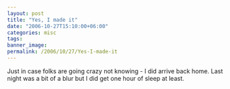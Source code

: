 ```yaml
---
layout: post
title: "Yes, I made it"
date: "2006-10-27T15:10:00+06:00"
categories: misc 
tags: 
banner_image: 
permalink: /2006/10/27/Yes-I-made-it
---
```


Just in case folks are going crazy not knowing - I did arrive back home. Last night was a bit of a blur but I did get one hour of sleep at least.